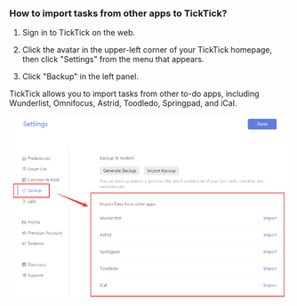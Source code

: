 ### How to import tasks from other apps to TickTick?

1. Sign in to TickTick on the web.

2. Click the avatar in the upper-left corner of your TickTick homepage, then click "Settings" from the menu that appears.

3. Click "Backup" in the left panel.

TickTick allows you to import tasks from other to-do apps, including Wunderlist, Omnifocus, Astrid, Toodledo, Springpad, and iCal.

![](importother.png)

